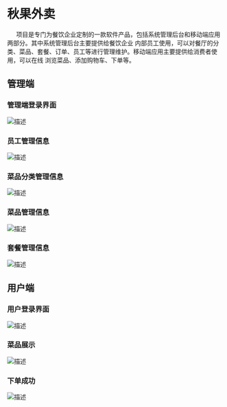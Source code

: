 # 秋果外卖
&ensp;&ensp;&ensp;项目是专门为餐饮企业定制的一款软件产品，包括系统管理后台和移动端应用两部分。其中系统管理后台主要提供给餐饮企业
内部员工使用，可以对餐厅的分类、菜品、套餐、订单、员工等进行管理维护。移动端应用主要提供给消费者使用，可以在线
浏览菜品、添加购物车、下单等。
## 管理端
### 管理端登录界面

![描述](https://github.com/CodeBase-Ye/Text/blob/main/1.png)

### 员工管理信息

![描述](https://github.com/CodeBase-Ye/Text/blob/main/2.png)

### 菜品分类管理信息

![描述](https://github.com/CodeBase-Ye/Text/blob/main/3.png)

### 菜品管理信息

![描述](https://github.com/CodeBase-Ye/Text/blob/main/4.png)

### 套餐管理信息

![描述](https://github.com/CodeBase-Ye/Text/blob/main/5.png)

## 用户端

### 用户登录界面

![描述](https://github.com/CodeBase-Ye/Text/blob/main/6.png)

### 菜品展示

![描述](https://github.com/CodeBase-Ye/Text/blob/main/7.png)

### 下单成功

![描述](https://github.com/CodeBase-Ye/Text/blob/main/8.png)
